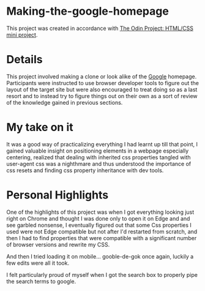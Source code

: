 # Making-the-google-homepage
This project was created in accordance with [The Odin Project: HTML/CSS mini project](https://www.theodinproject.com/courses/web-development-101/lessons/html-css).

# Details
This project involved making a clone or look alike of the [Google](https://www.google.com) homepage.
Participants were instructed to use browser developer tools to figure out the layout of the target site but were also encouraged to treat doing so as a last resort and to instead try to figure things out on their own as a sort of review of the knowledge gained in previous sections.

# My take on it
It was a good way of practicalizing everything I had learnt up till that point, I gained valuable insight on positioning elements in a webpage especially centering, realized that dealing with inherited css properties tangled with user-agent css was a nighthmare and thus understood the importance of css resets and finding css property inheritance with dev tools.

# Personal Highlights
One of the highlights of this project was when I got everything looking just right on Chrome and thought I was done only to open it on Edge and and see garbled nonsense, I eventually figured out that some Css properties I used  were not Edge compatible but not after I'd restarted from scratch, and then I had to find properties that were compatible with a significant number of browser versions and rewrite my CSS.

And then I tried loading it on mobile... gooble-de-gok once again, luckily a few edits were all it took.

I felt particularly proud of myself when I got the search box to properly pipe the search terms to google.
